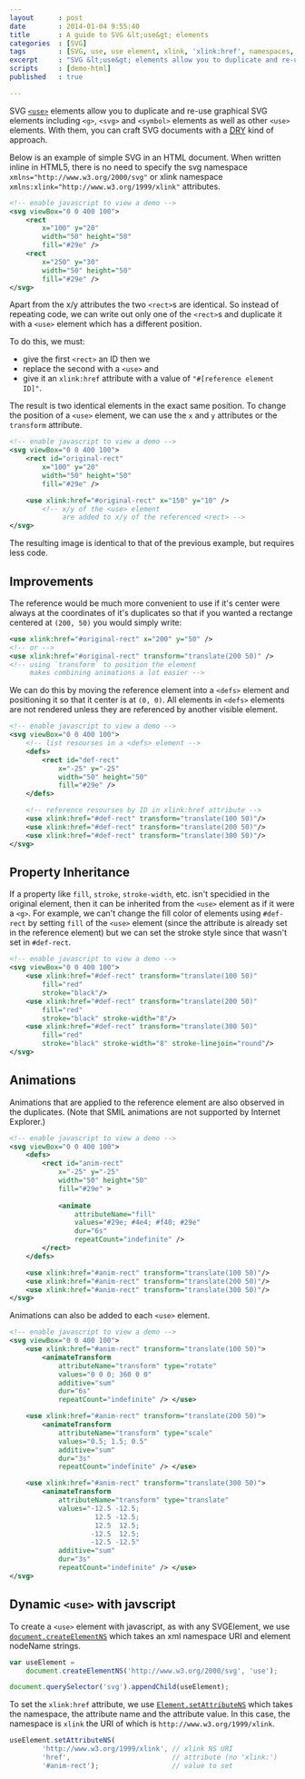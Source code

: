 ```yaml
---
layout      : post
date        : 2014-01-04 9:55:40
title       : A guide to SVG &lt;use&gt; elements
categories  : [SVG]
tags        : [SVG, use, use element, xlink, 'xlink:href', namespaces, javascript, graphics]
excerpt     : "SVG &lt;use&gt; elements allow you to duplicate and re-use graphical SVG elements including &lt;g&gt;, &lt;svg&gt; and &lt;symbol&gt; elements as well as other &lt;use&gt; elements. With them, you can craft SVG documents with a DRY kind of approach."
scripts     : [demo-html]
published   : true

---
```


<style>
svg {
    width: 100%;
    height: 150px;
    background-color: rgba(34, 153, 238, 0.2);
}
svg use {
    pointer-events: none;
}
</style>

SVG [`<use>`][mdn-svg-use-element] elements allow you to duplicate and re-use graphical SVG elements
including `<g>`, `<svg>` and `<symbol>` elements as well as other `<use>`
elements.  With them, you can craft SVG documents with a
[DRY][dont-repeat-yourself] kind of approach.

Below is an example of simple SVG in an HTML document. When written inline in
HTML5, there is no need to specify the svg namespace
`xmlns="http://www.w3.org/2000/svg"` or xlink namespace
`xmlns:xlink="http://www.w3.org/1999/xlink"` attributes.

```xml
<!-- enable javascript to view a demo -->
<svg viewBox="0 0 400 100">
    <rect
        x="100" y="20"
        width="50" height="50"
        fill="#29e" />
    <rect
        x="250" y="30"
        width="50" height="50"
        fill="#29e" />
</svg>
```

Apart from the x/y attributes the two `<rect>`s are identical. So instead of
repeating code, we can write out only one of the `<rect>`s and duplicate it
with a `<use>` element which has a different position.

To do this, we must:

 - give the first `<rect>` an ID then we
 - replace the second with a `<use>` and
 - give it an `xlink:href` attribute with a value of `"#[reference element
   ID]"`.
   
The result is two identical elements in the exact same position. To change the
position of a `<use>` element, we can use the `x` and `y` attributes or the
`transform` attribute.

```xml
<!-- enable javascript to view a demo -->
<svg viewBox="0 0 400 100">
    <rect id="original-rect"
        x="100" y="20"
        width="50" height="50"
        fill="#29e" />

    <use xlink:href="#original-rect" x="150" y="10" />
        <!-- x/y of the <use> element
             are added to x/y of the referenced <rect> -->
</svg>
```
The resulting image is identical to that of the previous example, but requires less
code.

## Improvements
The reference would be much more convenient to use if it's center were always
at the coordinates of it's duplicates so that if you wanted a rectange centered
at `(200, 50)` you would simply write:

```xml
<use xlink:href="#original-rect" x="200" y="50" />
<!-- or -->
<use xlink:href="#original-rect" transform="translate(200 50)" />
<!-- using `transform` to position the element
     makes combining animations a lot easier -->
```

We can do this by moving the reference element into a `<defs>` element and
positioning it so that it center is at `(0, 0)`. All elements in `<defs>`
elements are not rendered unless they are referenced by another visible
element.

```xml
<!-- enable javascript to view a demo -->
<svg viewBox="0 0 400 100">
    <!-- list resourses in a <defs> element -->
    <defs>
        <rect id="def-rect"
            x="-25" y="-25"
            width="50" height="50"
            fill="#29e" />
    </defs>

    <!-- reference resourses by ID in xlink:href attribute -->
    <use xlink:href="#def-rect" transform="translate(100 50)"/>
    <use xlink:href="#def-rect" transform="translate(200 50)"/>
    <use xlink:href="#def-rect" transform="translate(300 50)"/>
</svg>
```

## Property Inheritance
If a property like `fill`, `stroke`, `stroke-width`, etc. isn't specidied in
the original element, then it can be inherited from the `<use>` element as if
it were a `<g>`. For example, we can't change the fill color of elements using
`#def-rect` by setting `fill` of the `<use>` element (since the attribute is
already set in the reference element) but we can set the stroke style since
that wasn't set in `#def-rect`.

```xml
<!-- enable javascript to view a demo -->
<svg viewBox="0 0 400 100">
    <use xlink:href="#def-rect" transform="translate(100 50)"
        fill="red"
        stroke="black"/>
    <use xlink:href="#def-rect" transform="translate(200 50)"
        fill="red"
        stroke="black" stroke-width="8"/>
    <use xlink:href="#def-rect" transform="translate(300 50)"
        fill="red"
        stroke="black" stroke-width="8" stroke-linejoin="round"/>
</svg>
```

## Animations
Animations that are applied to the reference element are also observed in the
duplicates. (Note that SMIL animations are not supported by Internet Explorer.)

```xml
<!-- enable javascript to view a demo -->
<svg viewBox="0 0 400 100">
    <defs>
        <rect id="anim-rect"
            x="-25" y="-25"
            width="50" height="50"
            fill="#29e" >
            
            <animate
                attributeName="fill"
                values="#29e; #4e4; #f40; #29e"
                dur="6s"
                repeatCount="indefinite" />
        </rect>
    </defs>

    <use xlink:href="#anim-rect" transform="translate(100 50)"/>
    <use xlink:href="#anim-rect" transform="translate(200 50)"/>
    <use xlink:href="#anim-rect" transform="translate(300 50)"/>
</svg>
```

Animations can also be added to each `<use>` element.

```xml
<!-- enable javascript to view a demo -->
<svg viewBox="0 0 400 100">
    <use xlink:href="#anim-rect" transform="translate(100 50)">
        <animateTransform
            attributeName="transform" type="rotate"
            values="0 0 0; 360 0 0"
            additive="sum"
            dur="6s"
            repeatCount="indefinite" /> </use>

    <use xlink:href="#anim-rect" transform="translate(200 50)">
        <animateTransform
            attributeName="transform" type="scale"
            values="0.5; 1.5; 0.5"
            additive="sum"
            dur="3s"
            repeatCount="indefinite" /> </use>

    <use xlink:href="#anim-rect" transform="translate(300 50)">
        <animateTransform
            attributeName="transform" type="translate"
            values="-12.5 -12.5;
                     12.5 -12.5;
                     12.5  12.5;
                    -12.5  12.5;
                    -12.5 -12.5"
            additive="sum"
            dur="3s"
            repeatCount="indefinite" /> </use>
</svg>
```

## Dynamic `<use>` with javscript

To create a `<use>` element with javascript, as with any SVGElement, we use
[`document.createElementNS`][mdn-create-element-ns] which takes an xml
namespace URI and element nodeName strings.

```javascript
var useElement =
    document.createElementNS('http://www.w3.org/2000/svg', 'use');

document.querySelector('svg').appendChild(useElement);
```

To set the `xlink:href` attribute, we use [`Element.setAttributeNS`][mdn-set-attribute-ns] which takes
the namespace, the attribute name and the attribute value. In this
case, the namespace is `xlink` the URI of which is
`http://www.w3.org/1999/xlink`.

```javascript
useElement.setAttributeNS(
        'http://www.w3.org/1999/xlink', // xlink NS URI
        'href',                         // attribute (no 'xlink:')
        '#anim-rect');                  // value to set
```

[dont-repeat-yourself]:  http://en.wikipedia.org/wiki/Don't_repeat_yourself "Don't Repeat Yourself"
[mdn-create-element-ns]: https://developer.mozilla.org/en-US/docs/Web/API/document.createElementNS "document.createElementNS - Web API Interfaces | MDN"
[mdn-set-attribute-ns]:  https://developer.mozilla.org/en-US/docs/Web/API/Element.setAttributeNS "Element.setAttributeNS - Web API Interfaces | MDN"
[mdn-svg-use-element]:   https://developer.mozilla.org/en-US/docs/Web/SVG/Element/use "use - SVG | MDN"
